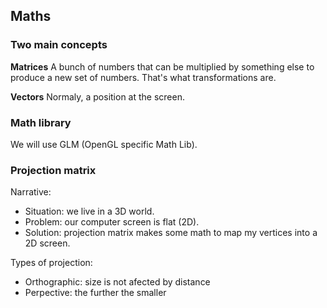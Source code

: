 ## Maths
### Two main concepts
**Matrices**
A bunch of numbers that can be multiplied by something else to produce a new set of numbers. That's what transformations are.

**Vectors**
Normaly, a position at the screen.

### Math library
We will use GLM (OpenGL specific Math Lib).

### Projection matrix
Narrative:
 - Situation: we live in a 3D world.
 - Problem: our computer screen is flat (2D).
 - Solution: projection matrix makes some math to map my vertices into a 2D screen.

Types of projection:
 - Orthographic: size is not afected by distance
 - Perpective: the further the smaller 